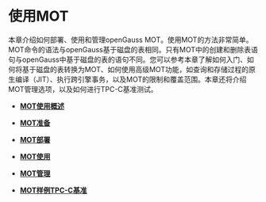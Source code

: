 # 使用MOT<a name="ZH-CN_TOPIC_0280525101"></a>

本章介绍如何部署、使用和管理openGauss MOT。使用MOT的方法非常简单。MOT命令的语法与openGauss基于磁盘的表相同。只有MOT中的创建和删除表语句与openGauss中基于磁盘的表的语句不同。您可以参考本章了解如何入门、如何将基于磁盘的表转换为MOT、如何使用高级MOT功能，如查询和存储过程的原生编译（JIT）、执行跨引擎事务，以及MOT的限制和覆盖范围。本章还将介绍MOT管理选项，以及如何进行TPC-C基准测试。

-   **[MOT使用概述](MOT使用概述.md)**  

-   **[MOT准备](MOT准备.md)**  

-   **[MOT部署](MOT部署.md)**  

-   **[MOT使用](MOT使用.md)**  

-   **[MOT管理](MOT管理.md)**  

-   **[MOT样例TPC-C基准](MOT样例TPC-C基准.md)**  


